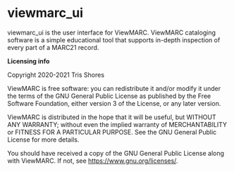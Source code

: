# viewmarc_ui

viewmarc_ui is the user interface for ViewMARC. ViewMARC cataloging software is a simple educational tool that supports in-depth inspection of every part of a MARC21 record.

**Licensing info**

Copyright 2020-2021 Tris Shores

ViewMARC is free software: you can redistribute it and/or modify it under the terms of the GNU General Public License as published by the Free Software Foundation, either version 3 of the License, or any later version.

ViewMARC is distributed in the hope that it will be useful, but WITHOUT ANY WARRANTY; without even the implied warranty of MERCHANTABILITY or FITNESS FOR A PARTICULAR PURPOSE. See the GNU General Public License for more details.

You should have received a copy of the GNU General Public License along with ViewMARC. If not, see https://www.gnu.org/licenses/.
